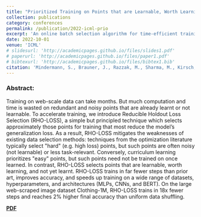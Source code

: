 ```yaml
---
title: "Prioritized Training on Points that are Learnable, Worth Learning, and Not Yet Learned"
collection: publications
category: conferences
permalink: /publication/2022-icml-prio
excerpt: 'An online batch selection algorithm for time-efficient training of large ML models.'
date: 2022-10-01
venue: 'ICML'
# slidesurl: 'http://academicpages.github.io/files/slides1.pdf'
# paperurl: 'http://academicpages.github.io/files/paper1.pdf'
# bibtexurl: 'http://academicpages.github.io/files/bibtex1.bib'
citation: 'Mindermann, S., Brauner, J., Razzak, M., Sharma, M., Kirsch, W.,  Xu, W., <b>Höltgen, B.</b>, Gomez, A.N., Morisot, A., Farquhar, S., Gal, Y.: &quot;Prioritized training on points that are learnable, worth learning, and not yet learned.&quot; <i>ICML</i>. 2022.'
---
```

### Abstract:
Training on web-scale data can take months. But much computation and time is wasted on redundant and noisy points that are already learnt or not learnable. To accelerate training, we introduce Reducible Holdout Loss Selection (RHO-LOSS), a simple but principled technique which selects approximately those points for training that most reduce the model’s generalization loss. As a result, RHO-LOSS mitigates the weaknesses of existing data selection methods: techniques from the optimization literature typically select "hard" (e.g. high loss) points, but such points are often noisy (not learnable) or less task-relevant. Conversely, curriculum learning prioritizes "easy" points, but such points need not be trained on once learned. In contrast, RHO-LOSS selects points that are learnable, worth learning, and not yet learnt. RHO-LOSS trains in far fewer steps than prior art, improves accuracy, and speeds up training on a wide range of datasets, hyperparameters, and architectures (MLPs, CNNs, and BERT). On the large web-scraped image dataset Clothing-1M, RHO-LOSS trains in 18x fewer steps and reaches 2% higher final accuracy than uniform data shuffling. 

[**PDF**](https://proceedings.mlr.press/v162/mindermann22a/mindermann22a.pdf)
